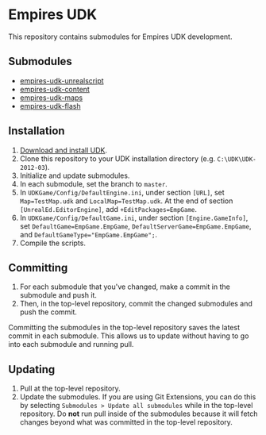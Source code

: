 # Empires UDK

This repository contains submodules for Empires UDK development.

## Submodules

* [empires-udk-unrealscript](https://bitbucket.org/jephir/empires-udk-unrealscript)
* [empires-udk-content](https://bitbucket.org/jephir/empires-udk-content)
* [empires-udk-maps](https://bitbucket.org/jephir/empires-udk-maps)
* [empires-udk-flash](https://bitbucket.org/jephir/empires-udk-flash)

## Installation

1. [Download and install UDK](http://udk.com/download).
2. Clone this repository to your UDK installation directory (e.g. `C:\UDK\UDK-2012-03`).
3. Initialize and update submodules.
4. In each submodule, set the branch to `master`.
5. In `UDKGame/Config/DefaultEngine.ini`, under section `[URL]`, set `Map=TestMap.udk` and `LocalMap=TestMap.udk`. At the end of section `[UnrealEd.EditorEngine]`, add `+EditPackages=EmpGame`. 
7. In `UDKGame/Config/DefaultGame.ini`, under section `[Engine.GameInfo]`, set `DefaultGame=EmpGame.EmpGame`, `DefaultServerGame=EmpGame.EmpGame`, and `DefaultGameType="EmpGame.EmpGame";`.
8. Compile the scripts.

## Committing

1. For each submodule that you've changed, make a commit in the submodule and push it.
2. Then, in the top-level repository, commit the changed submodules and push the commit.

Committing the submodules in the top-level repository saves the latest commit in each submodule. This allows us to update without having to go into each submodule and running pull.

## Updating

1. Pull at the top-level repository.
2. Update the submodules. If you are using Git Extensions, you can do this by selecting `Submodules > Update all submodules` while in the top-level repository. Do **not** run pull inside of the submodules because it will fetch changes beyond what was committed in the top-level repository.